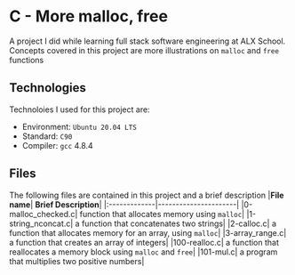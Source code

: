# C - More malloc, free
A project I did while learning full stack software engineering at ALX School. Concepts covered in this project are more illustrations on `malloc` and `free` functions

## Technologies
Technoloies I used for this project are:
- Environment: `Ubuntu 20.04 LTS`
- Standard: `C90`
- Compiler: `gcc` 4.8.4

## Files
The following files are contained in this project and a brief description
|**File name**| **Brief Description**|
|:-------------|----------------------|
|0-malloc_checked.c| function that allocates memory using `malloc`|
|1-string_nconcat.c| a function that concatenates two strings|
|2-calloc.c| a function that allocates memory for an array, using `malloc`|
|3-array_range.c| a function that creates an array of integers|
|100-realloc.c| a function that reallocates a memory block using `malloc` and `free`|
|101-mul.c| a program that multiplies two positive numbers|
